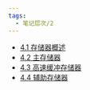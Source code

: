 ```yaml
---
tags:
  - 笔记层次/2
---
```

- [4.1 存储器概述](0203-计算机组成原理/04-存储器/4.1%20存储器概述.md)
- [4.2 主存储器](0203-计算机组成原理/04-存储器/4.2%20主存储器.md)
- [4.3 高速缓冲存储器](0203-计算机组成原理/04-存储器/4.3%20高速缓冲存储器.md)
- [4.4 辅助存储器](0203-计算机组成原理/04-存储器/4.4%20辅助存储器.md)